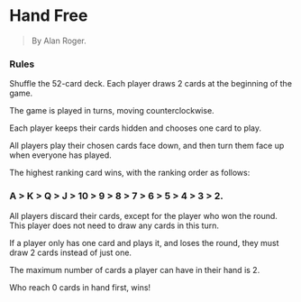 # Hand Free

> By Alan Roger.
> 
### Rules
Shuffle the 52-card deck.
Each player draws 2 cards at the beginning of the game.

The game is played in turns, moving counterclockwise.

Each player keeps their cards hidden and chooses one card to play.

All players play their chosen cards face down, and then turn them face up when everyone has played.

The highest ranking card wins, with the ranking order as follows: 

### A > K > Q > J > 10 > 9 > 8 > 7 > 6 > 5 > 4 > 3 > 2.

All players discard their cards, except for the player who won the round. This player does not need to draw any cards in this turn.

If a player only has one card and plays it, and loses the round, they must draw 2 cards instead of just one.

The maximum number of cards a player can have in their hand is 2.

Who reach 0 cards in hand first, wins! 
